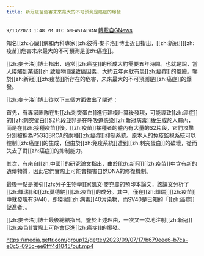 ```yaml
---
title: 新冠疫苗危害未來最大的不可預測是癌症的爆發
---
```

`9/13/2023 1:48 PM UTC GNEWSTAIWAN` [轉載自GNews](https://gnews.org/articles/1685844)



知名[[zh:心臟]]病和內科專家[[zh:彼得·麥卡洛]]博士近日指出，[[zh:新冠]][[zh:疫苗]]危害未來最大的不可預測是[[zh:癌症]]。  

[[zh:麥卡洛]]博士指出，通常[[zh:癌症]]的形成大約需要五年時間。也就是說，當人接觸到某些[[zh:致癌物]]或致癌因素，大約五年內就有患[[zh:癌症]]的風險。鑒於[[zh:新冠]][[zh:疫苗]]所存在的危害，未來最大的不可預測是[[zh:癌症]]的爆發。

  

[[zh:麥卡洛]]博士從以下三個方面做出了闡述：

  

首先，有專家團隊在對[[zh:刺突蛋白]]進行建模計算後發現，可能導致[[zh:癌症]]的[[zh:刺突蛋白]]S2片段並非是在呼吸道感染[[zh:新冠病毒]]後生成於人體內，而是在[[zh:接種疫苗]]後。[[zh:疫苗]]接種者的體內有大量的S2片段，它們攻擊分別被稱為P53和BRCA的兩種[[zh:癌症]]抑制系統。原本人的免疫監視系統可以控制[[zh:癌症]]的生成，但由於[[zh:免疫系統]]遭到[[zh:刺突蛋白]]的破壞，從而失去了對[[zh:癌症]]的抑制能力。

  

其次，有來自[[zh:中國]]的研究論文指出，由於[[zh:新冠]][[zh:疫苗]]中含有新的遺傳物質，因此它們實際上可能會損害自然DNA的修復機制。

  



最後一點是援引[[zh:分子生物學]]家凱文‧麥克農的預印本論文，該論文分析了[[zh:輝瑞]]和[[zh:莫德納]][[zh:疫苗]]的成分。其中，僅在[[zh:輝瑞]][[zh:疫苗]]中就發現有SV40，即猿猴[[zh:病毒]]40污染物，而SV40是已知的「[[zh:癌症]]促進者」。

  

[[zh:麥卡洛]]博士最後總結指出，鑒於上述理由，一次又一次地注射[[zh:新冠]][[zh:疫苗]]實際上可能會促進[[zh:癌症]]的爆發。


https://media.gettr.com/group12/getter/2023/09/07/17/b679eee6-b7ca-e0c5-095c-ee6fff4d1045/out.mp4
